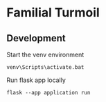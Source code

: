 # Familial Turmoil

## Development

Start the venv environment
```
venv\Scripts\activate.bat
```

Run flask app locally
```
flask --app application run
```